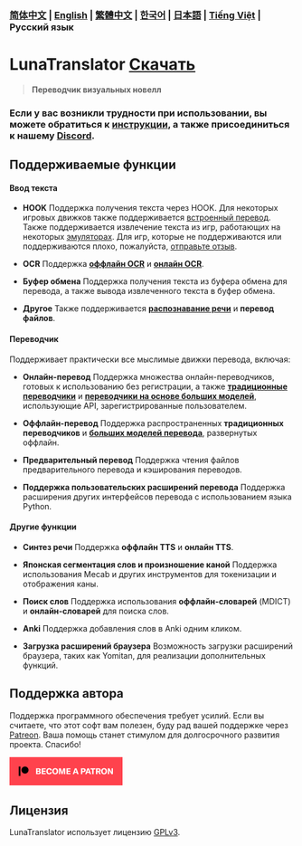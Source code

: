 ### [简体中文](README.md) | [English](README_en.md) | [繁體中文](README_cht.md) | [한국어](README_ko.md) | [日本語](README_ja.md) | [Tiếng Việt](README_vi.md) | Русский язык

# LunaTranslator [Скачать](https://docs.lunatranslator.org/ru/README.html)

> **Переводчик визуальных новелл**

### Если у вас возникли трудности при использовании, вы можете обратиться к [инструкции](https://docs.lunatranslator.org/ru), а также присоединиться к нашему [Discord](https://discord.com/invite/ErtDwVeAbB).

## Поддерживаемые функции

#### Ввод текста

- **HOOK** Поддержка получения текста через HOOK. Для некоторых игровых движков также поддерживается [встроенный перевод](https://docs.lunatranslator.org/ru/embedtranslate.html). Также поддерживается извлечение текста из игр, работающих на некоторых [эмуляторах](https://docs.lunatranslator.org/ru/emugames.html). Для игр, которые не поддерживаются или поддерживаются плохо, пожалуйста, [отправьте отзыв](https://github.com/HIllya51/LunaTranslator/issues/new?assignees=&labels=enhancement&projects=&template=01_game_request.yaml).

- **OCR** Поддержка **[оффлайн OCR](https://docs.lunatranslator.org/ru/useapis/ocrapi.html)** и **[онлайн OCR](https://docs.lunatranslator.org/ru/useapis/ocrapi.html)**.

- **Буфер обмена** Поддержка получения текста из буфера обмена для перевода, а также вывода извлеченного текста в буфер обмена.

- **Другое** Также поддерживается **[распознавание речи](https://docs.lunatranslator.org/ru/sr.html)** и **перевод файлов**.

#### Переводчик

Поддерживает практически все мыслимые движки перевода, включая:

- **Онлайн-перевод** Поддержка множества онлайн-переводчиков, готовых к использованию без регистрации, а также **[традиционные переводчики](https://docs.lunatranslator.org/ru/useapis/tsapi.html)** и **[переводчики на основе больших моделей](https://docs.lunatranslator.org/ru/guochandamoxing.html)**, использующие API, зарегистрированные пользователем.

- **Оффлайн-перевод** Поддержка распространенных **традиционных переводчиков** и **[больших моделей перевода](https://docs.lunatranslator.org/ru/offlinellm.html)**, развернутых оффлайн.

- **Предварительный перевод** Поддержка чтения файлов предварительного перевода и кэширования переводов.

- **Поддержка пользовательских расширений перевода** Поддержка расширения других интерфейсов перевода с использованием языка Python.

#### Другие функции

- **Синтез речи** Поддержка **оффлайн TTS** и **онлайн TTS**.

- **Японская сегментация слов и произношение каной** Поддержка использования Mecab и других инструментов для токенизации и отображения каны.

- **Поиск слов** Поддержка использования **оффлайн-словарей** (MDICT) и **онлайн-словарей** для поиска слов.

- **Anki** Поддержка добавления слов в Anki одним кликом.

- **Загрузка расширений браузера** Возможность загрузки расширений браузера, таких как Yomitan, для реализации дополнительных функций.

## Поддержка автора

Поддержка программного обеспечения требует усилий. Если вы считаете, что этот софт вам полезен, буду рад вашей поддержке через [Patreon](https://patreon.com/HIllya51). Ваша помощь станет стимулом для долгосрочного развития проекта. Спасибо!

<a href="https://patreon.com/HIllya51" target='_blank'><img width="200" src="../docs/become_a_patron_4x1_black_logo_white_text_on_coral.svg"></a>

## Лицензия

LunaTranslator использует лицензию [GPLv3](../LICENSE).